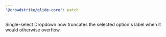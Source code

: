 ```yaml
---
'@crowdstrike/glide-core': patch
---
```


Single-select Dropdown now truncates the selected option's label when it would otherwise overflow.
